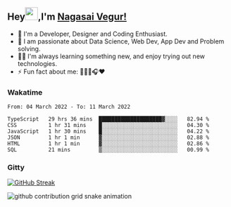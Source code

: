 ## Hey<img src="https://github.com/TheDudeThatCode/TheDudeThatCode/blob/master/Assets/Hi.gif" width="29px">,I'm [Nagasai Vegur!](https://nsvegur.github.io/Blog)

- 🔭 I'm a Developer, Designer and Coding Enthusiast.
- 🎲 I am passionate about Data Science, Web Dev, App Dev and Problem solving. 
- 👨‍💻 I'm always learning something new, and enjoy trying out new technologies.
- ⚡ Fun fact about me: 👨🏻‍💻🎧♥️

<!-- ### Spotifying

[![spotify-github-profile](https://spotify-github-profile.vercel.app/api/view?uid=awb202e2k5avst93l65zp104s&cover_image=true&theme=novatorem&bar_color=56a5fe&bar_color_cover=false)](https://spotify-github-profile.vercel.app/api/view?uid=awb202e2k5avst93l65zp104s&redirect=true) -->

### Wakatime

<!--START_SECTION:waka-->

```text
From: 04 March 2022 - To: 11 March 2022

TypeScript   29 hrs 36 mins  ████████████████████▓░░░░   82.94 %
CSS          1 hr 31 mins    █░░░░░░░░░░░░░░░░░░░░░░░░   04.30 %
JavaScript   1 hr 30 mins    █░░░░░░░░░░░░░░░░░░░░░░░░   04.22 %
JSON         1 hr 1 min      ▓░░░░░░░░░░░░░░░░░░░░░░░░   02.88 %
HTML         1 hr 1 min      ▓░░░░░░░░░░░░░░░░░░░░░░░░   02.86 %
SQL          21 mins         ▒░░░░░░░░░░░░░░░░░░░░░░░░   00.99 %
```

<!--END_SECTION:waka-->

### Gitty

[![GitHub Streak](https://github-readme-streak-stats.herokuapp.com?user=NSVEGUR&theme=dark&hide_border=true&date_format=M%20j%5B%2C%20Y%5D&ring=57A6FF&fire=57A6FF&currStreakLabel=57A6FF&background=0F1017)](https://git.io/streak-stats)

![github contribution grid snake animation](https://raw.githubusercontent.com/NSVEGUR/NSVEGUR/output/github-contribution-grid-snake.svg)
